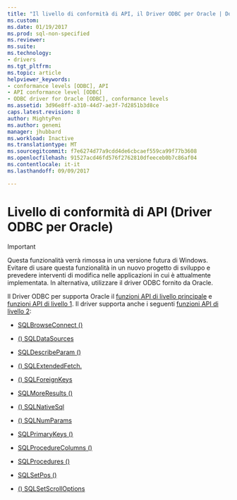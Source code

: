 ```yaml
---
title: "Il livello di conformità di API, il Driver ODBC per Oracle | Documenti Microsoft"
ms.custom: 
ms.date: 01/19/2017
ms.prod: sql-non-specified
ms.reviewer: 
ms.suite: 
ms.technology:
- drivers
ms.tgt_pltfrm: 
ms.topic: article
helpviewer_keywords:
- conformance levels [ODBC], API
- API conformance level [ODBC]
- ODBC driver for Oracle [ODBC], conformance levels
ms.assetid: 3d96e8ff-a310-44d7-ae3f-7d2851b3d8ce
caps.latest.revision: 8
author: MightyPen
ms.author: genemi
manager: jhubbard
ms.workload: Inactive
ms.translationtype: MT
ms.sourcegitcommit: f7e6274d77a9cdd4de6cbcaef559ca99f77b3608
ms.openlocfilehash: 91527acd46fd576f2762810dfeeceb0b7c86af04
ms.contentlocale: it-it
ms.lasthandoff: 09/09/2017

---
```

# <a name="api-conformance-level-odbc-driver-for-oracle"></a>Livello di conformità di API (Driver ODBC per Oracle)
> [!IMPORTANT]  
>  Questa funzionalità verrà rimossa in una versione futura di Windows. Evitare di usare questa funzionalità in un nuovo progetto di sviluppo e prevedere interventi di modifica nelle applicazioni in cui è attualmente implementata. In alternativa, utilizzare il driver ODBC fornito da Oracle.  
  
 Il Driver ODBC per supporta Oracle il [funzioni API di livello principale](../../odbc/microsoft/core-level-api-functions-odbc-driver-for-oracle.md) e [funzioni API di livello 1](../../odbc/microsoft/level-1-api-functions-odbc-driver-for-oracle.md). Il driver supporta anche i seguenti [funzioni API di livello 2](../../odbc/microsoft/level-2-api-functions-odbc-driver-for-oracle.md):  
  
-   [SQLBrowseConnect ()](../../odbc/microsoft/level-2-api-functions-odbc-driver-for-oracle.md)  
  
-   [() SQLDataSources](../../odbc/microsoft/level-2-api-functions-odbc-driver-for-oracle.md)  
  
-   [SQLDescribeParam ()](../../odbc/microsoft/level-2-api-functions-odbc-driver-for-oracle.md)  
  
-   [() SQLExtendedFetch.](../../odbc/microsoft/level-2-api-functions-odbc-driver-for-oracle.md)  
  
-   [() SQLForeignKeys](../../odbc/microsoft/level-2-api-functions-odbc-driver-for-oracle.md)  
  
-   [SQLMoreResults ()](../../odbc/microsoft/level-2-api-functions-odbc-driver-for-oracle.md)  
  
-   [() SQLNativeSql](../../odbc/microsoft/level-2-api-functions-odbc-driver-for-oracle.md)  
  
-   [() SQLNumParams](../../odbc/microsoft/level-2-api-functions-odbc-driver-for-oracle.md)  
  
-   [SQLPrimaryKeys ()](../../odbc/microsoft/level-2-api-functions-odbc-driver-for-oracle.md)  
  
-   [SQLProcedureColumns ()](../../odbc/microsoft/level-2-api-functions-odbc-driver-for-oracle.md)  
  
-   [SQLProcedures ()](../../odbc/microsoft/level-2-api-functions-odbc-driver-for-oracle.md)  
  
-   [SQLSetPos ()](../../odbc/microsoft/level-2-api-functions-odbc-driver-for-oracle.md)  
  
-   [() SQLSetScrollOptions](../../odbc/microsoft/level-2-api-functions-odbc-driver-for-oracle.md)

